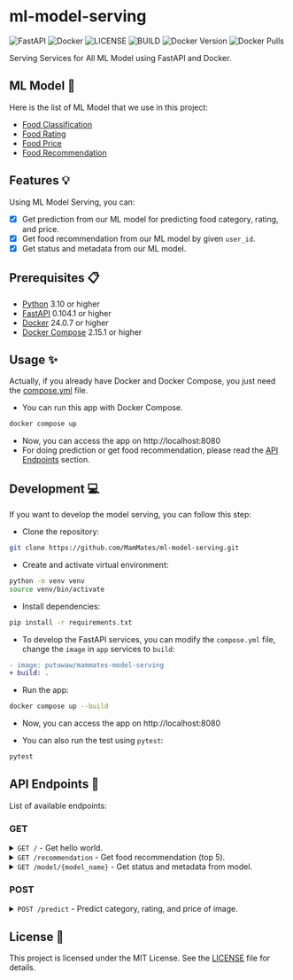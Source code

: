 # ml-model-serving

![FastAPI](https://img.shields.io/badge/FastAPI-005571?style=for-the-badge&logo=fastapi)
![Docker](https://img.shields.io/badge/docker-%230db7ed.svg?style=for-the-badge&logo=docker&logoColor=white)
![LICENSE](https://img.shields.io/github/license/MamMates/ml-model-serving?style=for-the-badge)
![BUILD](https://img.shields.io/github/actions/workflow/status/MamMates/ml-model-serving/fastapi.yml?style=for-the-badge)
![Docker Version](https://img.shields.io/docker/v/putuwaw/mammates-model-serving/latest?style=for-the-badge)
![Docker Pulls](https://img.shields.io/docker/pulls/putuwaw/mammates-model-serving?style=for-the-badge)

Serving Services for All ML Model using FastAPI and Docker.

## ML Model 🤖

Here is the list of ML Model that we use in this project:

- [Food Classification](https://github.com/MamMates/ml-food-classification)
- [Food Rating](https://github.com/MamMates/ml-food-rating)
- [Food Price](https://github.com/MamMates/ml-food-price)
- [Food Recommendation](https://github.com/MamMates/ml-food-recommendation)

## Features 💡

Using ML Model Serving, you can:

- [x] Get prediction from our ML model for predicting food category, rating, and price.
- [x] Get food recommendation from our ML model by given `user_id`.
- [x] Get status and metadata from our ML model.

## Prerequisites 📋

- [Python](https://www.python.org/) 3.10 or higher
- [FastAPI](https://fastapi.tiangolo.com/) 0.104.1 or higher
- [Docker](https://www.docker.com/) 24.0.7 or higher
- [Docker Compose](https://docs.docker.com/compose/) 2.15.1 or higher

## Usage ✨

Actually, if you already have Docker and Docker Compose, you just need the [compose.yml](compose.yml) file.

- You can run this app with Docker Compose.

```bash
docker compose up
```

- Now, you can access the app on http://localhost:8080
- For doing prediction or get food recommendation, please read the [API Endpoints](#api-endpoints-) section.

## Development 💻

If you want to develop the model serving, you can follow this step:

- Clone the repository:

```bash
git clone https://github.com/MamMates/ml-model-serving.git
```

- Create and activate virtual environment:

```bash
python -m venv venv
source venv/bin/activate
```

- Install dependencies:

```bash
pip install -r requirements.txt
```

- To develop the FastAPI services, you can modify the `compose.yml` file, change the `image` in `app` services to `build`:

```diff
- image: putuwaw/mammates-model-serving
+ build: .
```

- Run the app:

```bash
docker compose up --build
```

- Now, you can access the app on http://localhost:8080

- You can also run the test using `pytest`:

```bash
pytest
```

## API Endpoints 📡

List of available endpoints:

### GET

<details>
  <summary><code>GET /</code> - Get hello world.</summary><br>
  <b>Response</b>

```json
{
  "status": true,
  "code": 200,
  "message": "OK",
  "data": {
    "message": "Hello World"
  }
}
```

</details>

<details>
  <summary>
  <code>GET /recommendation</code> - Get food recommendation (top 5).</summary><br>

| Name      | Params | Required     | Type      | Description                  |
| --------- | ------ | ------------ | --------- | ---------------------------- |
| `user_id` | Query  | **required** | `integer` | The id of user. Example `14` |

**Response**

```json
{
  "status": true,
  "code": 200,
  "message": "OK",
  "data": {
    "food_id": [13, 14, 12, 2, 18]
  }
}
```

</details>

</details>

<details>
  <summary>
  <code>GET /model/{model_name}</code> - Get status and metadata from model.</summary><br>

| Name         | Params | Required     | Type     | Description                           |
| ------------ | ------ | ------------ | -------- | ------------------------------------- |
| `model_name` | Path   | **required** | `string` | The name of model. Example `food_clf` |

**Response**

```json
{
  "status": true,
  "code": 200,
  "message": "OK",
  "data": {
    "status": {
      "model_version_status": [
        {
          "version": "1",
          "state": "AVAILABLE",
          "status": {
            "error_code": "OK",
            "error_message": ""
          }
        }
      ]
    },
    "metadata": {
      "model_spec": {
        "name": "food_clf",
        "signature_name": "",
        "version": "1"
      },
      "metadata": {
        "signature_def": {
          "signature_def": {
            "serving_default": {
              "inputs": {
                "input_2": {
                  "dtype": "DT_FLOAT",
                  "tensor_shape": {
                    "dim": [
                      {
                        "size": "-1",
                        "name": ""
                      },
                      {
                        "size": "150",
                        "name": ""
                      },
                      {
                        "size": "150",
                        "name": ""
                      },
                      {
                        "size": "3",
                        "name": ""
                      }
                    ],
                    "unknown_rank": false
                  },
                  "name": "serving_default_input_2:0"
                }
              },
              "outputs": {
                "dense": {
                  "dtype": "DT_FLOAT",
                  "tensor_shape": {
                    "dim": [
                      {
                        "size": "-1",
                        "name": ""
                      },
                      {
                        "size": "10",
                        "name": ""
                      }
                    ],
                    "unknown_rank": false
                  },
                  "name": "StatefulPartitionedCall:0"
                }
              },
              "method_name": "tensorflow/serving/predict",
              "defaults": {}
            },
            "__saved_model_init_op": {
              "inputs": {},
              "outputs": {
                "__saved_model_init_op": {
                  "dtype": "DT_INVALID",
                  "tensor_shape": {
                    "dim": [],
                    "unknown_rank": true
                  },
                  "name": "NoOp"
                }
              },
              "method_name": "",
              "defaults": {}
            }
          }
        }
      }
    }
  }
}
```

</details>

### POST

<details>
  <summary><code>POST /predict</code> - Predict category, rating, and price of image.</summary><br>

| Name          | Params | Required     | Type     | Description                                                 |
| ------------- | ------ | ------------ | -------- | ----------------------------------------------------------- |
| `province`    | Query  | **required** | `string` | The province of seller. Example `Bali`                      |
| `environment` | Query  | optional     | `string` | The environment of seller. Default `campus`.                |
| `name`        | Query  | optional     | `string` | The name of food. Default `null`. Example `donat ubi mawar` |
| `image`       | Body   | **required** | `file`   | The image to predict                                        |

**Response**

```json
{
  "status": true,
  "code": 200,
  "message": "OK",
  "data": {
    "category": 2,
    "rating": 3,
    "price": 10000
  }
}
```

</details>

## License 📝

This project is licensed under the MIT License. See the [LICENSE](LICENSE) file for details.
